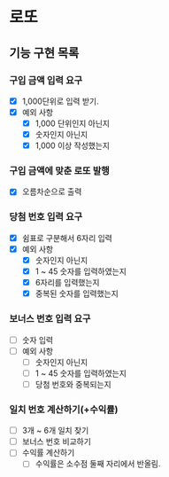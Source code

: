 # 로또

## 기능 구현 목록

### 구입 금액 입력 요구

- [x] 1,000단위로 입력 받기.
- [x] 예외 사항
  - [x] 1,000 단위인지 아닌지
  - [x] 숫자인지 아닌지
  - [x] 1,000 이상 작성했는지

### 구입 금액에 맞춘 로또 발행

- [x] 오름차순으로 출력

### 당첨 번호 입력 요구

- [x] 쉼표로 구분해서 6자리 입력
- [x] 예외 사항
  - [x] 숫자인지 아닌지
  - [x] 1 ~ 45 숫자를 입력하였는지
  - [x] 6자리를 입력했는지
  - [x] 중복된 숫자를 입력했는지

### 보너스 번호 입력 요구

- [ ] 숫자 입력
- [ ] 예외 사항
  - [ ] 숫자인지 아닌지
  - [ ] 1 ~ 45 숫자를 입력하였는지
  - [ ] 당첨 번호와 중복되는지

### 일치 번호 계산하기(+수익률)

- [ ] 3개 ~ 6개 일치 찾기
- [ ] 보너스 번호 비교하기
- [ ] 수익률 계산하기
  - [ ] 수익률은 소수점 둘째 자리에서 반올림.
